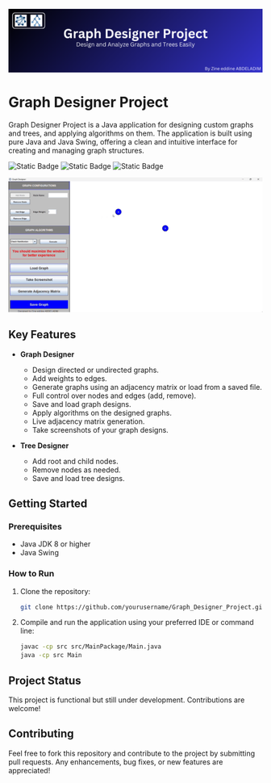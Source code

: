 ![Banner](https://raw.githubusercontent.com/Zineeddine-Abd/Graph_Designer_Project/master/Project_Banner.png?token=GHSAT0AAAAAACWKQX3Q4VQXQNYRQWSWZ27IZWHHG6A)

# Graph Designer Project

Graph Designer Project is a Java application for designing custom graphs and trees, and applying algorithms on them. The application is built using pure Java and Java Swing, offering a clean and intuitive interface for creating and managing graph structures.

![Static Badge](https://img.shields.io/badge/Java-orange)
![Static Badge](https://img.shields.io/badge/Java--Swing-red)
![Static Badge](https://img.shields.io/badge/Graph--Algorithms-BLUE)

![GIF](https://raw.githubusercontent.com/Zineeddine-Abd/Graph_Designer_Project/master/App_Gif.gif?token=GHSAT0AAAAAACWKQX3RTIAM6U2P7JWCH6KWZWHHITQ)

## Key Features

- **Graph Designer**
  - Design directed or undirected graphs.
  - Add weights to edges.
  - Generate graphs using an adjacency matrix or load from a saved file.
  - Full control over nodes and edges (add, remove).
  - Save and load graph designs.
  - Apply algorithms on the designed graphs.
  - Live adjacency matrix generation.
  - Take screenshots of your graph designs.

- **Tree Designer**
  - Add root and child nodes.
  - Remove nodes as needed.
  - Save and load tree designs.

## Getting Started

### Prerequisites

- Java JDK 8 or higher
- Java Swing

### How to Run

1. Clone the repository:
   ```bash
   git clone https://github.com/yourusername/Graph_Designer_Project.git](https://github.com/Zineeddine-Abd/Graph_Designer_Project.git
   ```

2. Compile and run the application using your preferred IDE or command line:
   ```bash
   javac -cp src src/MainPackage/Main.java
   java -cp src Main
   ```

## Project Status
   This project is functional but still under development. Contributions are welcome!

## Contributing
Feel free to fork this repository and contribute to the project by submitting pull requests. Any enhancements, bug fixes, or new features are appreciated!

